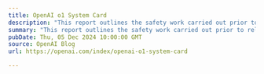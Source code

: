 ```yaml
---
title: OpenAI o1 System Card
description: "This report outlines the safety work carried out prior to releasing OpenAI o1 and o1-mini, including external red teaming and frontier risk evaluations according to our Preparedness Framework."
summary: "This report outlines the safety work carried out prior to releasing OpenAI o1 and o1-mini, including external red teaming and frontier risk evaluations according to our Preparedness Framework."
pubDate: Thu, 05 Dec 2024 10:00:00 GMT
source: OpenAI Blog
url: https://openai.com/index/openai-o1-system-card

---
```


